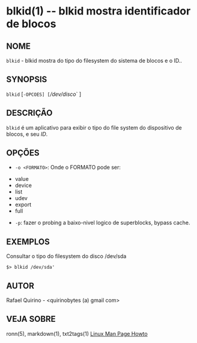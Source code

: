 blkid(1) -- blkid mostra identificador de blocos
===============================================

NOME
----

`blkid` - blkid mostra do tipo do filesystem do sistema de blocos e o ID..

SYNOPSIS
--------

`blkid` [`-OPCOES] [`*/dev/disco*` ]

DESCRIÇÃO
---------

`blkid` é um aplicativo para exibir o tipo do file system do dispositivo de blocos, e seu *ID*.

OPÇÕES
------

* `-o <FORMATO>`:
  Onde o FORMATO pode ser:
- value
- device
- list
- udev
- export
- full

* `-p`:
  fazer o probing a baixo-nivel logico de superblocks, bypass cache.

EXEMPLOS
--------

Consultar o tipo do filesystem do disco /dev/sda

   `$> blkid /dev/sda'`


AUTOR
-----

Rafael Quirino - <quirinobytes (a) gmail com>

VEJA SOBRE
----------

ronn(5), markdown(1), txt2tags(1) [Linux Man Page Howto](
http://www.schweikhardt.net/man_page_howto.html)
